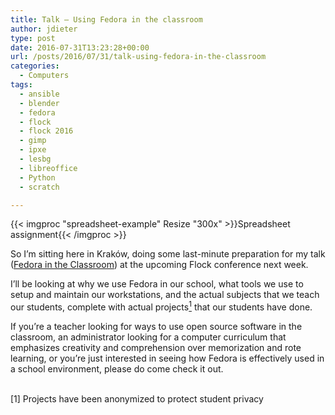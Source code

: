 ```yaml
---
title: Talk – Using Fedora in the classroom
author: jdieter
type: post
date: 2016-07-31T13:23:28+00:00
url: /posts/2016/07/31/talk-using-fedora-in-the-classroom
categories:
  - Computers
tags:
  - ansible
  - blender
  - fedora
  - flock
  - flock 2016
  - gimp
  - ipxe
  - lesbg
  - libreoffice
  - Python
  - scratch

---
```

{{< imgproc "spreadsheet-example" Resize "300x" >}}Spreadsheet assignment{{< /imgproc >}}

So I&#8217;m sitting here in Kraków, doing some last-minute preparation for my talk ([Fedora in the Classroom][2]) at the upcoming Flock conference next week.

I&#8217;ll be looking at why we use Fedora in our school, what tools we use to setup and maintain our workstations, and the actual subjects that we teach our students, complete with actual projects[<sup>1</sup>][3] that our students have done.

If you&#8217;re a teacher looking for ways to use open source software in the classroom, an administrator looking for a computer curriculum that emphasizes creativity and comprehension over memorization and rote learning, or you&#8217;re just interested in seeing how Fedora is effectively used in a school environment, please do come check it out.

<span id='footnote'>&nbsp;<span><br /> [1] Projects have been anonymized to protect student privacy</p>

 [2]: http://sched.co/76nb
 [3]: #footnote
